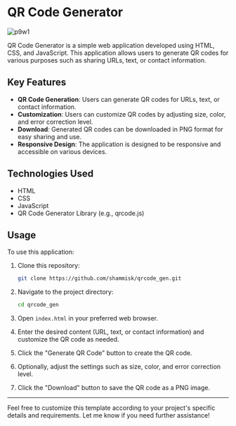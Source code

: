 

# QR Code Generator

![p9w1](https://github.com/shammisk/qrcode_gen/assets/99946678/c247ac8f-07ba-4a2e-b8d4-3f8337f71c53)


QR Code Generator is a simple web application developed using HTML, CSS, and JavaScript. This application allows users to generate QR codes for various purposes such as sharing URLs, text, or contact information.

## Key Features

- **QR Code Generation**: Users can generate QR codes for URLs, text, or contact information.
- **Customization**: Users can customize QR codes by adjusting size, color, and error correction level.
- **Download**: Generated QR codes can be downloaded in PNG format for easy sharing and use.
- **Responsive Design**: The application is designed to be responsive and accessible on various devices.

## Technologies Used

- HTML
- CSS
- JavaScript
- QR Code Generator Library (e.g., qrcode.js)

## Usage

To use this application:

1. Clone this repository:

   ```bash
   git clone https://github.com/shammisk/qrcode_gen.git
   ```

2. Navigate to the project directory:

   ```bash
   cd qrcode_gen
   ```

3. Open `index.html` in your preferred web browser.

4. Enter the desired content (URL, text, or contact information) and customize the QR code as needed.

5. Click the "Generate QR Code" button to create the QR code.

6. Optionally, adjust the settings such as size, color, and error correction level.

7. Click the "Download" button to save the QR code as a PNG image.



---

Feel free to customize this template according to your project's specific details and requirements. Let me know if you need further assistance!

